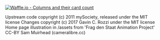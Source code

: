 [![Waffle.io - Columns and their card count](https://badge.waffle.io/gavinrozzi/opramachine-theme.png?columns=all)](https://waffle.io/gavinrozzi/opramachine-theme?utm_source=badge)

Upstream code copyright (c) 2011 mySociety, released under the MIT license
Changes copyright (c) 2017 Gavin C. Rozzi under the MIT license
Home page illustration in /assets from 'Frag den Staat Animation Project' CC-BY Sam Muirhead (cameralibre.cc)
